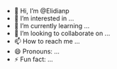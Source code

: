- 👋 Hi, I’m @Elidianp
- 👀 I’m interested in ...
- 🌱 I’m currently learning ...
- 💞️ I’m looking to collaborate on ...
- 📫 How to reach me ...
- 😄 Pronouns: ...
- ⚡ Fun fact: ...

<!---
Elidianp/Elidianp is a ✨ special ✨ repository because its `README.md` (this file) appears on your GitHub profile.
You can click the Preview link to take a look at your changes.
--->
